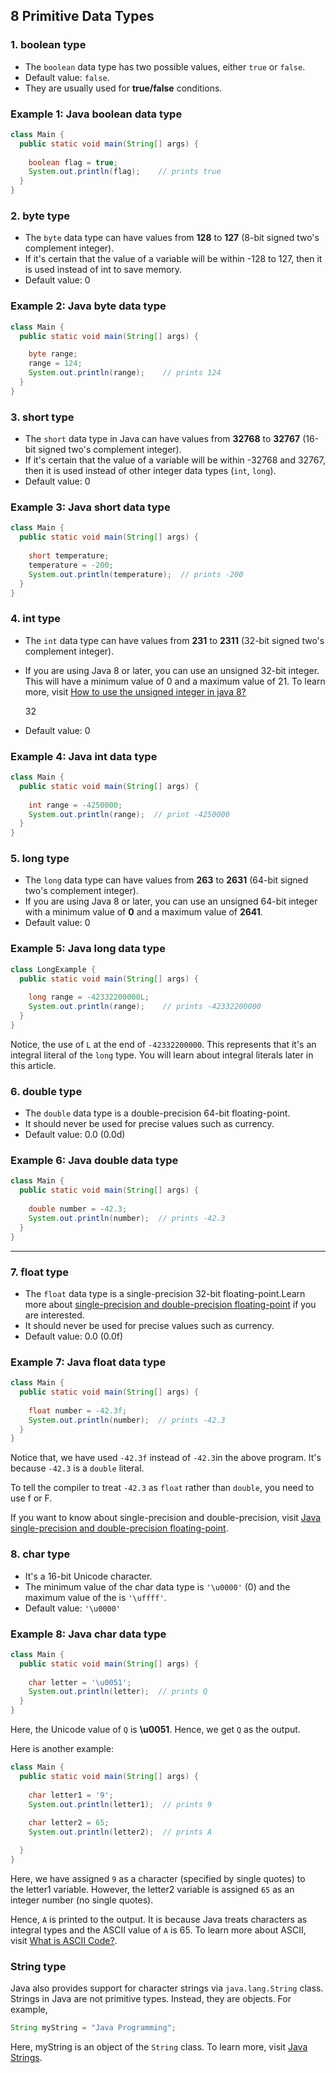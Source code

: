 ## 8 Primitive Data Types

### **1. boolean type**

- The `boolean` data type has two possible values, either `true` or `false`.
- Default value: `false`.
- They are usually used for **true/false** conditions.

### **Example 1: Java boolean data type**

```java
class Main {
  public static void main(String[] args) {
    	
    boolean flag = true;
    System.out.println(flag);    // prints true
  }
}
```

### **2. byte type**

- The `byte` data type can have values from **128** to **127** (8-bit signed two's complement integer).
- If it's certain that the value of a variable will be within -128 to 127, then it is used instead of int to save memory.
- Default value: 0

### **Example 2: Java byte data type**

```java
class Main {
  public static void main(String[] args) {

    byte range;
    range = 124;
    System.out.println(range);    // prints 124
  }
}
```

### **3. short type**

- The `short` data type in Java can have values from **32768** to **32767** (16-bit signed two's complement integer).
- If it's certain that the value of a variable will be within -32768 and 32767, then it is used instead of other integer data types (`int`, `long`).
- Default value: 0

### **Example 3: Java short data type**

```java
class Main {
  public static void main(String[] args) {
    	
    short temperature;
    temperature = -200;
    System.out.println(temperature);  // prints -200
  }
}
```

### **4. int type**

- The `int` data type can have values from **231** to **2311** (32-bit signed two's complement integer).
- If you are using Java 8 or later, you can use an unsigned 32-bit integer. This will have a minimum value of 0 and a maximum value of 21. To learn more, visit [How to use the unsigned integer in java 8?](http://stackoverflow.com/questions/25556017/how-to-use-the-unsigned-integer-in-java-8)

    32

- Default value: 0

### **Example 4: Java int data type**

```java
class Main {
  public static void main(String[] args) {
    	
    int range = -4250000;
    System.out.println(range);  // print -4250000
  }
}
```

### **5. long type**

- The `long` data type can have values from **263** to **2631** (64-bit signed two's complement integer).
- If you are using Java 8 or later, you can use an unsigned 64-bit integer with a minimum value of **0** and a maximum value of **2641**.
- Default value: 0

### **Example 5: Java long data type**

```java
class LongExample {
  public static void main(String[] args) {
    	
    long range = -42332200000L;
    System.out.println(range);    // prints -42332200000
  }
}
```

Notice, the use of `L` at the end of `-42332200000`. This represents that it's an integral literal of the `long` type. You will learn about integral literals later in this article.

### **6. double type**

- The `double` data type is a double-precision 64-bit floating-point.
- It should never be used for precise values such as currency.
- Default value: 0.0 (0.0d)

### **Example 6: Java double data type**

```java
class Main {
  public static void main(String[] args) {
    	
    double number = -42.3;
    System.out.println(number);  // prints -42.3
  }
}
```

---

### **7. float type**

- The `float` data type is a single-precision 32-bit floating-point.Learn more about [single-precision and double-precision floating-point](http://stackoverflow.com/questions/801117/whats-the-difference-between-a-single-precision-and-double-precision-floating-p) if you are interested.
- It should never be used for precise values such as currency.
- Default value: 0.0 (0.0f)

### **Example 7: Java float data type**

```java
class Main {
  public static void main(String[] args) {
    	
    float number = -42.3f;
    System.out.println(number);  // prints -42.3
  }
}
```

Notice that, we have used `-42.3f` instead of `-42.3`in the above program. It's because `-42.3` is a `double` literal.

To tell the compiler to treat `-42.3` as `float` rather than `double`, you need to use f or F.

If you want to know about single-precision and double-precision, visit [Java single-precision and double-precision floating-point](http://stackoverflow.com/questions/801117/whats-the-difference-between-a-single-precision-and-double-precision-floating-p).

### **8. char type**

- It's a 16-bit Unicode character.
- The minimum value of the char data type is `'\u0000'` (0) and the maximum value of the is `'\uffff'`.
- Default value: `'\u0000'`

### **Example 8: Java char data type**

```java
class Main {
  public static void main(String[] args) {
    	
    char letter = '\u0051';
    System.out.println(letter);  // prints Q
  }
}
```

Here, the Unicode value of `Q` is **\u0051**. Hence, we get `Q` as the output.

Here is another example:

```java
class Main {
  public static void main(String[] args) {
    	
    char letter1 = '9';
    System.out.println(letter1);  // prints 9
    	
    char letter2 = 65;
    System.out.println(letter2);  // prints A

  }
}
```

Here, we have assigned `9` as a character (specified by single quotes) to the letter1 variable. However, the letter2 variable is assigned `65` as an integer number (no single quotes).

Hence, `A` is printed to the output. It is because Java treats characters as integral types and the ASCII value of `A` is 65. To learn more about ASCII, visit [What is ASCII Code?](https://www.ascii-code.com/).

### **String type**

Java also provides support for character strings via `java.lang.String` class. Strings in Java are not primitive types. Instead, they are objects. For example,

```java
String myString = "Java Programming";
```

Here, myString is an object of the `String` class. To learn more, visit [Java Strings](https://www.programiz.com/java-programming/string).
